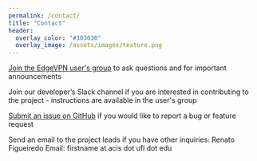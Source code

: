 ```yaml
---
permalink: /contact/
title: "Contact"
header:
  overlay_color: "#303030"
  overlay_image: /assets/images/texture.png
---
```


[Join the EdgeVPN user's group](https://groups.io/g/EdgeVPN) to ask questions and for important announcements

Join our developer’s Slack channel if you are interested in contributing to the project - instructions are available in the user's group

[Submit an issue on GitHub](https://github.com/EdgeVPN) if you would like to report a bug or feature request

Send an email to the project leads if you have other inquiries:
Renato Figueiredo
Email: firstname at acis dot ufl dot edu
